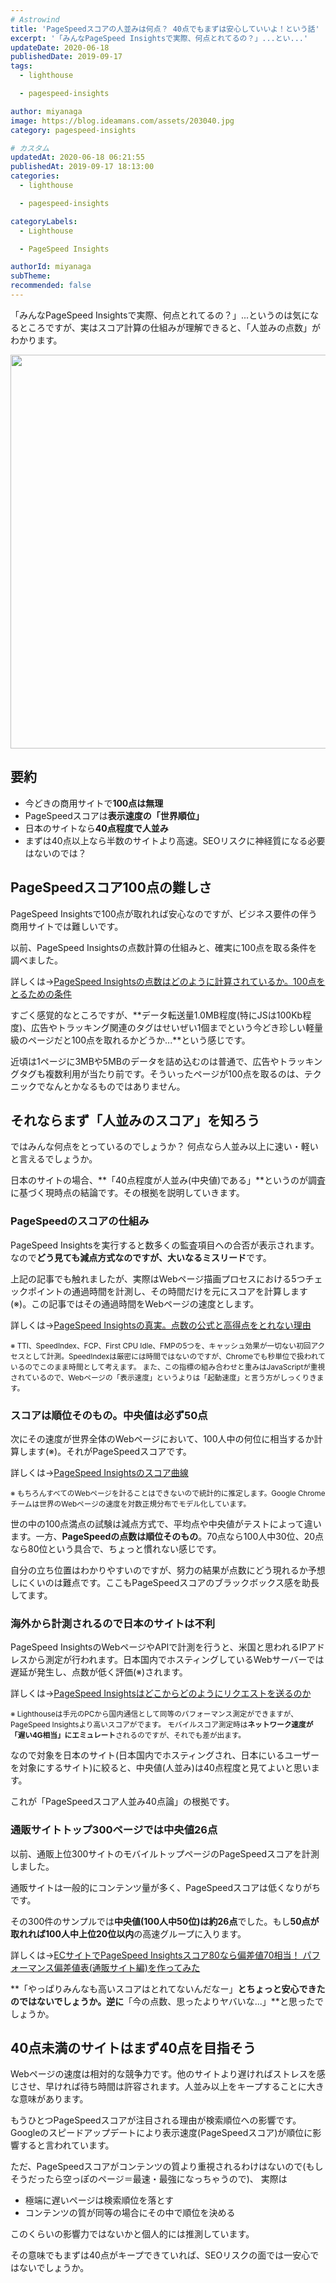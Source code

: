 ```yaml
---
# Astrowind
title: 'PageSpeedスコアの人並みは何点？ 40点でもまずは安心していいよ！という話'
excerpt: '「みんなPageSpeed Insightsで実際、何点とれてるの？」...とい...'
updateDate: 2020-06-18
publishedDate: 2019-09-17
tags: 
  - lighthouse

  - pagespeed-insights

author: miyanaga
image: https://blog.ideamans.com/assets/203040.jpg
category: pagespeed-insights

# カスタム
updatedAt: 2020-06-18 06:21:55
publishedAt: 2019-09-17 18:13:00
categories: 
  - lighthouse

  - pagespeed-insights

categoryLabels: 
  - Lighthouse

  - PageSpeed Insights

authorId: miyanaga
subTheme: 
recommended: false
---
```


「みんなPageSpeed Insightsで実際、何点とれてるの？」...というのは気になるところですが、実はスコア計算の仕組みが理解できると、「人並みの点数」がわかります。

<img alt="203040.jpg" src="https://blog.ideamans.com/assets/203040.jpg" width="1200" height="630" class="mt-image-center" style="text-align: center; display: block; margin: 0 auto 20px;" />

## 要約

* 今どきの商用サイトで**100点は無理**
* PageSpeedスコアは**表示速度の「世界順位」**
* 日本のサイトなら**40点程度で人並み**
* まずは40点以上なら半数のサイトより高速。SEOリスクに神経質になる必要はないのでは？

## PageSpeedスコア100点の難しさ

PageSpeed Insightsで100点が取れれば安心なのですが、ビジネス要件の伴う商用サイトでは難しいです。

以前、PageSpeed Insightsの点数計算の仕組みと、確実に100点を取る条件を調べました。

詳しくは→<a href="https://qiita.com/miyanaga/items/d38124cdd64a1999fed9">PageSpeed Insightsの点数はどのように計算されているか。100点をとるための条件</a>

すごく感覚的なところですが、**データ転送量1.0MB程度(特にJSは100Kb程度)、広告やトラッキング関連のタグはせいぜい1個までという今どき珍しい軽量級のページだと100点を取れるかどうか...**という感じです。

近頃は1ページに3MBや5MBのデータを詰め込むのは普通で、広告やトラッキングタグも複数利用が当たり前です。そういったページが100点を取るのは、テクニックでなんとかなるものではありません。



## それならまず「人並みのスコア」を知ろう

ではみんな何点をとっているのでしょうか？ 何点なら人並み以上に速い・軽いと言えるでしょうか。

日本のサイトの場合、**「40点程度が人並み(中央値)である」**というのが調査に基づく現時点の結論です。その根拠を説明していきます。


### PageSpeedのスコアの仕組み

PageSpeed Insightsを実行すると数多くの監査項目への合否が表示されます。なので**どう見ても減点方式なのですが、大いなるミスリード**です。

上記の記事でも触れましたが、実際はWebページ描画プロセスにおける5つチェックポイントの通過時間を計測し、その時間だけを元にスコアを計算します(※)。この記事ではその通過時間をWebページの速度とします。

詳しくは→<a href="https://blog.ideamans.com/2019/04/inside-pagespeed-insights.html">PageSpeed Insightsの真実。点数の公式と高得点をとれない理由</a>

<small>※ TTI、SpeedIndex、FCP、First CPU Idle、FMPの5つを、キャッシュ効果が一切ない初回アクセスとして計測。SpeedIndexは厳密には時間ではないのですが、Chromeでも秒単位で扱われているのでこのまま時間として考えます。
また、この指標の組み合わせと重みはJavaScriptが重視されているので、Webページの「表示速度」というよりは「起動速度」と言う方がしっくりきます。</small>

### スコアは順位そのもの。中央値は必ず50点

次にその速度が世界全体のWebページにおいて、100人中の何位に相当するか計算します(※)。それがPageSpeedスコアです。

詳しくは→<a href="https://qiita.com/miyanaga/items/1b0cd9c65460df119649">PageSpeed Insightsのスコア曲線</a>

<small>※ もちろんすべてのWebページを計ることはできないので統計的に推定します。Google Chromeチームは世界のWebページの速度を対数正規分布でモデル化しています。</small>

世の中の100点満点の試験は減点方式で、平均点や中央値がテストによって違います。一方、**PageSpeedの点数は順位そのもの**。70点なら100人中30位、20点なら80位という具合で、ちょっと慣れない感じです。

自分の立ち位置はわかりやすいのですが、努力の結果が点数にどう現れるか予想しにくいのは難点です。ここもPageSpeedスコアのブラックボックス感を助長してます。


### 海外から計測されるので日本のサイトは不利

PageSpeed InsightsのWebページやAPIで計測を行うと、米国と思われるIPアドレスから測定が行われます。日本国内でホスティングしているWebサーバーでは遅延が発生し、点数が低く評価(※)されます。

詳しくは→<a href="https://qiita.com/miyanaga/items/cc7f9187546e6bac140b">PageSpeed Insightsはどこからどのようにリクエストを送るのか</a>

<small>※ Lighthouseは手元のPCから国内通信として同等のパフォーマンス測定ができますが、PageSpeed Insightsより高いスコアがでます。
モバイルスコア測定時は**ネットワーク速度が「遅い4G相当」にエミュレート**されるのですが、それでも差が出ます。</small>

なので対象を日本のサイト(日本国内でホスティングされ、日本にいるユーザーを対象にするサイト)に絞ると、中央値(人並み)は40点程度と見てよいと思います。

これが「PageSpeedスコア人並み40点論」の根拠です。


### 通販サイトトップ300ページでは中央値26点

以前、通販上位300サイトのモバイルトップページのPageSpeedスコアを計測しました。

通販サイトは一般的にコンテンツ量が多く、PageSpeedスコアは低くなりがちです。

その300件のサンプルでは**中央値(100人中50位)は約26点**でした。もし**50点が取れれば100人中上位20位以内**の高速グループに入ります。

詳しくは→<a href="https://blog.ideamans.com/2019/04/ec-pagespeed-insights-deviations.html">ECサイトでPageSpeed Insightsスコア80なら偏差値70相当！ パフォーマンス偏差値表(通販サイト編)を作ってみた</a>

**「やっぱりみんなも高いスコアはとれてないんだなー」**とちょっと安心できたのではないでしょうか。逆に**「今の点数、思ったよりヤバいな...」**と思ったでしょうか。


## 40点未満のサイトはまず40点を目指そう

Webページの速度は相対的な競争力です。他のサイトより遅ければストレスを感じさせ、早ければ待ち時間は許容されます。人並み以上をキープすることに大きな意味があります。

もうひとつPageSpeedスコアが注目される理由が検索順位への影響です。Googleのスピードアップデートにより表示速度(PageSpeedスコア)が順位に影響すると言われています。

ただ、PageSpeedスコアがコンテンツの質より重視されるわけはないので(もしそうだったら空っぽのページ＝最速・最強になっちゃうので)、 実際は

* 極端に遅いページは検索順位を落とす
* コンテンツの質が同等の場合にその中で順位を決める

このくらいの影響力ではないかと個人的には推測しています。

その意味でもまずは40点がキープできていれば、SEOリスクの面では一安心ではないでしょうか。
